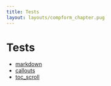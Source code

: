 ```yaml
---
title: Tests
layout: layouts/compform_chapter.pug
---
```



# Tests


- [markdown](./markdown.html)
- [callouts](./callouts.html)
- [toc_scroll](./toc_scroll.html)